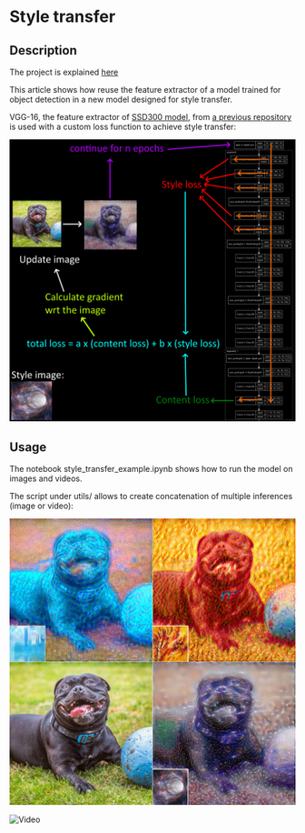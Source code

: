 # Style transfer

## Description
 
The project is explained [here](https://apiquet.com/2021/01/22/style-transfer-with-vgg-16/)

This article shows how reuse the feature extractor of a model trained for object detection in a new model designed for style transfer.

VGG-16, the feature extractor of [SSD300 model](https://arxiv.org/abs/1512.02325), from [a previous repository](https://github.com/Apiquet/Tracking_SSD_ReID) is used with a custom loss function to achieve style transfer:

![Image](imgs/style_transfer_steps.png)

## Usage

The notebook style_transfer_example.ipynb shows how to run the model on images and videos.

The script under utils/ allows to create concatenation of multiple inferences (image or video):

![Image](imgs/concatenate_2.jpg)

![Video](imgs/concatenate.gif)
